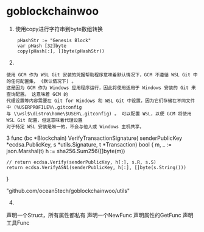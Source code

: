 # goblockchainwoo

1. 使用copy进行字符串到byte数组转换

```	
    pHashStr := "Genesis Block"
	var pHash [32]byte
	copy(pHash[:], []byte(pHashStr))
```

2.

```	
使用 GCM 作为 WSL Git 安装的凭据帮助程序意味着默认情况下，GCM 不遵循 WSL Git 中的任何配置集， (默认情况下) 。 
这是因为 GCM 作为 Windows 应用程序运行，因此将使用适用于 Windows 安装的 Git 来查询配置。 这意味着 GCM 的
代理设置等内容需要在 Git for Windows 和 WSL Git 中设置，因为它们存储在不同文件中 (%USERPROFILE%\.gitconfig 
与 \\wsl$\distro\home\$USER\.gitconfig) 。 可以配置 WSL，以便 GCM 将使用 WSL Git 配置，但这意味着代理设置
对于特定 WSL 安装是唯一的，不会与他人或 Windows 主机共享。
```	

3
func (bc *Blockchain) VerifyTransactionSignature(
	senderPublicKey *ecdsa.PublicKey, s *utils.Signature, t *Transaction) bool {
	m, _ := json.Marshal(t)
	h := sha256.Sum256([]byte(m))

	// return ecdsa.Verify(senderPublicKey, h[:], s.R, s.S)
	return ecdsa.VerifyASN1(senderPublicKey, h[:], []byte(s.String()))
}

"github.com/ocean5tech/goblockchainwoo/utils"

4.

声明一个Struct，所有属性都私有
声明一个NewFunc
声明属性的GetFunc
声明工具Func
